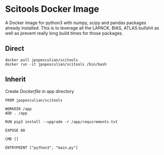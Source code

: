 # Scitools Docker Image

A Docker image for python3 with numpy, scipy and pandas packages already installed. This is to leverage all the LAPACK, BlAS, ATLAS bullshit as well as prevent really long build times for those packages. 

## Direct

```
docker pull jpopesculian/scitools
docker run -it jpopesculian/scitools /bin/bash
```

## Inherit

Create _Dockerfile_ in app directory

```
FROM jpopesculian/scitools

WORKDIR /app
ADD . /app

RUN pip3 install --upgrade -r /app/requirements.txt

EXPOSE 80

CMD []

ENTRYPOINT ["python3", "main.py"]
```